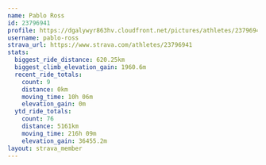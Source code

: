 ```yaml
---
name: Pablo Ross
id: 23796941
profile: https://dgalywyr863hv.cloudfront.net/pictures/athletes/23796941/14615399/1/large.jpg
username: pablo-ross
strava_url: https://www.strava.com/athletes/23796941
stats:
  biggest_ride_distance: 620.25km
  biggest_climb_elevation_gain: 1960.6m
  recent_ride_totals:
    count: 9
    distance: 0km
    moving_time: 10h 06m
    elevation_gain: 0m
  ytd_ride_totals:
    count: 76
    distance: 5161km
    moving_time: 216h 09m
    elevation_gain: 36455.2m
layout: strava_member
--- 
```

